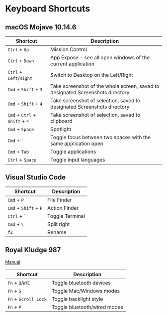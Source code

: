 # Keyboard Shortcuts

## macOS Mojave 10.14.6

| Shortcut                       | Description                                                                    |
| ------------------------------ | ------------------------------------------------------------------------------ |
| `Ctrl` + `Up`                  | Mission Control                                                                |
| `Ctrl` + `Down`                | App Expose - see all open windows of the current application                   |
| `Ctrl` + `Left`/`Right`        | Switch to Desktop on the Left/Right                                            |
| `Cmd` + `Shift` + `3`          | Take screenshot of the whole screen, saved to designated Screenshots directory |
| `Cmd` + `Shift` + `4`          | Take screenshot of selection, saved to designated Screenshots directory        |
| `Cmd` + `Ctrl` + `Shift` + `4` | Take screenshot of selection, saved to clipboard                               |
| `Cmd` + `Space`                | Spotlight                                                                      |
| `Cmd` + `` ` ``                | Toggle focus between two spaces with the same application open                 |
| `Cmd` + `Tab`                  | Toggle applications                                                            |
| `Ctrl` + `Space`               | Toggle input languages                                                         |

## Visual Studio Code

| Shortcut                  | Description     |
| ------------------------- | --------------- |
| `Cmd` + `P`               | File Finder     |
| `Cmd` + `Shift` + `P`     | Action Finder   |
| `Ctrl` + `` ` ``          | Toggle Terminal |
| `Cmd` + `\` | Split right |
| `f2`                      | Rename          |

## Royal Kludge 987

[Manual](http://www.rkgaming.com/en-US/article.php?id=110)

| Shortcut             | Description                  |
| -------------------- | ---------------------------- |
| `Fn` + `Q`/`W`/`E`   | Toggle bluetooth devices     |
| `Fn` + `S`           | Toggle Mac/Windows modes     |
| `Fn` + `Scroll Lock` | Toggle backlight style       |
| `Fn` + `P`           | Toggle bluetooth/wired modes |
